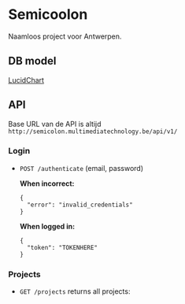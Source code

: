 # Semicoolon
Naamloos project voor Antwerpen.

## DB model
[LucidChart](https://www.lucidchart.com/publicSegments/view/f0ecc069-a7d9-41ea-9374-55223f55f36e "Database Model")

## API
Base URL van de API is altijd `http://semicolon.multimediatechnology.be/api/v1/`

### Login
* `POST /authenticate` (email, password)

  **When incorrect:**
  ```
  {
    "error": "invalid_credentials"
  }
  ```
  **When logged in:**
  ```
  {
    "token": "TOKENHERE"
  }
  ```
  
### Projects
* `GET /projects` returns all projects:
  ```

  ```